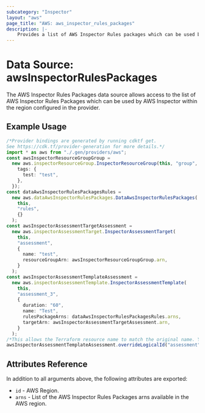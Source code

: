 ```yaml
---
subcategory: "Inspector"
layout: "aws"
page_title: "AWS: aws_inspector_rules_packages"
description: |-
    Provides a list of AWS Inspector Rules packages which can be used by AWS Inspector.
---
```


# Data Source: awsInspectorRulesPackages

The AWS Inspector Rules Packages data source allows access to the list of AWS
Inspector Rules Packages which can be used by AWS Inspector within the region
configured in the provider.

## Example Usage

```typescript
/*Provider bindings are generated by running cdktf get.
See https://cdk.tf/provider-generation for more details.*/
import * as aws from "./.gen/providers/aws";
const awsInspectorResourceGroupGroup =
  new aws.inspectorResourceGroup.InspectorResourceGroup(this, "group", {
    tags: {
      test: "test",
    },
  });
const dataAwsInspectorRulesPackagesRules =
  new aws.dataAwsInspectorRulesPackages.DataAwsInspectorRulesPackages(
    this,
    "rules",
    {}
  );
const awsInspectorAssessmentTargetAssessment =
  new aws.inspectorAssessmentTarget.InspectorAssessmentTarget(
    this,
    "assessment",
    {
      name: "test",
      resourceGroupArn: awsInspectorResourceGroupGroup.arn,
    }
  );
const awsInspectorAssessmentTemplateAssessment =
  new aws.inspectorAssessmentTemplate.InspectorAssessmentTemplate(
    this,
    "assessment_3",
    {
      duration: "60",
      name: "Test",
      rulesPackageArns: dataAwsInspectorRulesPackagesRules.arns,
      targetArn: awsInspectorAssessmentTargetAssessment.arn,
    }
  );
/*This allows the Terraform resource name to match the original name. You can remove the call if you don't need them to match.*/
awsInspectorAssessmentTemplateAssessment.overrideLogicalId("assessment");

```

## Attributes Reference

In addition to all arguments above, the following attributes are exported:

* `id` - AWS Region.
* `arns` - List of the AWS Inspector Rules Packages arns available in the AWS region.
